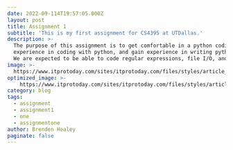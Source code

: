 ```yaml
---
date: 2022-09-114T19:57:05.000Z
layout: post
title: Assignment 1
subtitle: 'This is my first assignment for CS4395 at UTDallas.'
description: >-
  The purpose of this assignment is to get comfortable in a python coding environment, gain 
  experience in coding with python, and gain experience in writing python classes. 
  We are expected to be able to code regular expressions, file I/O, and pickling.
image: >-
  https://www.itprotoday.com/sites/itprotoday.com/files/styles/article_featured_retina/public/programming.jpg?itok=6bRkryO5
optimized_image: >-
    https://www.itprotoday.com/sites/itprotoday.com/files/styles/article_featured_retina/public/programming.jpg?itok=6bRkryO5
category: blog
tags:
  - assignment
  - assignment1
  - one
  - assignmentone
author: Brenden Healey
paginate: false
---
```

